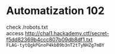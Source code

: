 # Automatization 102
check /robots.txt </br>
access http://chal1.hackademy.ctf/secret-f5dd82369b4ccc807b09db8df1.txt </br>
``FLAG-tytQgkPGnoP4kbB9b3nT2tTyNHZg7mBY``
